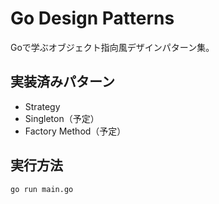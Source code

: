 # Go Design Patterns

Goで学ぶオブジェクト指向風デザインパターン集。

## 実装済みパターン

- Strategy
- Singleton（予定）
- Factory Method（予定）

## 実行方法

```bash
go run main.go

